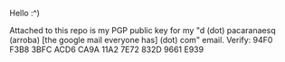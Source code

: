 Hello :^)

Attached to this repo is my PGP public key for my "d (dot) pacaranaesq (arroba) [the google mail everyone has] (dot) com" email.
Verify: 94F0 F3B8 3BFC ACD6 CA9A  11A2 7E72 832D 9661 E939
